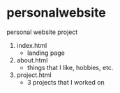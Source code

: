 # personalwebsite
personal website project
1. index.html
   - landing page
2. about.html
   - things that I like, hobbies, etc.
3. project.html
   - 3 projects that I worked on
